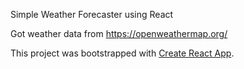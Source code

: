 Simple Weather Forecaster using React

Got weather data from https://openweathermap.org/ 

This project was bootstrapped with [Create React App](https://github.com/facebookincubator/create-react-app).


